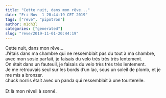 ```yaml
---
title: "Cette nuit, dans mon rêve..."
date: "Fri Nov  1 20:44:19 CET 2019"
tags: ["reve", "pipotron"]
author: m1ch3l
categories: ["generated"]
slug: "reve/2019-11-01-20:44:19"
---
```


Cette nuit, dans mon rêve...<br>
J’étais dans ma chambre qui ne ressemblait pas du tout à ma chambre, avec mon sosie parfait, je faisais du velo très très très lentement.<br>
On était dans un fauteuil, je faisais du velo très très très lentement.<br>
Je me retrouvais seul sur les bords d’un lac, sous un soleil de plomb, et je me mis a bronzer.<br>
chuck norris était avec un panda qui ressemblait à une tourterelle.<br>
<br>
Et là mon réveil à sonné.<br>
<br>
